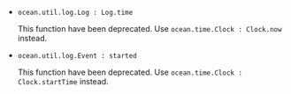 * `ocean.util.log.Log : Log.time`

  This function have been deprecated. Use `ocean.time.Clock : Clock.now` instead.

* `ocean.util.log.Event : started`

  This function have been deprecated. Use `ocean.time.Clock : Clock.startTime` instead.
